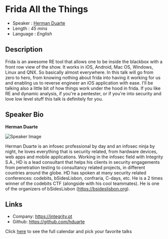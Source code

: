 Frida All the Things
====================

* Speaker   : [Herman Duarte](https://pixels.camp/hduarte)
* Length    : *45 mins*
* Language  : *English*

Description
-----------

Frida is an awesome RE tool that allows one to be inside the blackbox with a front row view of the show. It works in iOS, Android, Mac OS, Windows, Linux and QNX. So basically almost everywhere. In this talk will go from zero to hero, from knowing nothing about frida into having it working for us and enabling us to reverse engineer an iOS application with ease. I'll be talking also a little bit of how things work under the hood in frida. If you like RE and dynamic analysis, if you're a pentester, or if you're into security and love low level stuff this talk is definitely for you.

Speaker Bio
-----------

**Herman Duarte**

![Speaker Image](https://media.licdn.com/mpr/mpr/shrinknp_400_400/p/1/000/051/08b/1e325fc.jpg)

Herman Duarte is an infosec professional by day and an infosec ninja by night, he loves everything that is security related, from hardware devices, web apps and mobile applications. Working in the infosec field with Integrity S.A., HD is a lead consultant that helps his clients in security engagements from penetration testing to consultancy related projects, in different countries around the globe. HD has spoken at many security related conferences: codebits, bSidesLisbon, confraria, C-days, etc. He is a 2 times winner of the codebits CTF (alongside with his cool teammates). He is one of the organizers of bSidesLisbon (https://bsideslisbon.org).

Links
-----

* Company: https://integrity.pt
* Github: https://github.com/hduarte

Click [here][1] to see the full calendar and pick your favorite talks

[1]: https://pixels.camp/schedule/
